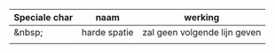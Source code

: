 
| Speciale char | naam         | werking                      |
| ------------- | ------------ | ---------------------------- |
| \&nbsp;       | harde spatie | zal geen volgende lijn geven |
|               |              |                              |